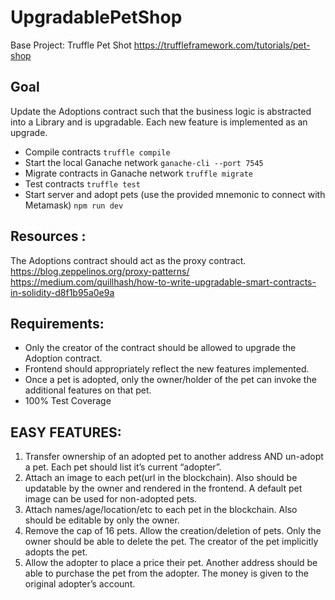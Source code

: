 # UpgradablePetShop

Base Project: Truffle Pet Shot
https://truffleframework.com/tutorials/pet-shop 

## Goal
Update the Adoptions contract such that the business logic is abstracted into a Library and is upgradable. Each new feature is implemented as an upgrade.
- Compile contracts
`truffle compile`
- Start the local Ganache network
`ganache-cli --port 7545`
- Migrate contracts in Ganache network
`truffle migrate`
- Test contracts
`truffle test`
- Start server and adopt pets (use the provided mnemonic to connect with Metamask)
`npm run dev`

## Resources : 
The Adoptions contract should act as the proxy contract. 
https://blog.zeppelinos.org/proxy-patterns/
https://medium.com/quillhash/how-to-write-upgradable-smart-contracts-in-solidity-d8f1b95a0e9a

## Requirements:
- Only the creator of the contract should be allowed to upgrade the Adoption contract.
- Frontend should appropriately reflect the new features implemented.
- Once a pet is adopted, only the owner/holder of the pet can invoke the additional features on that pet.
- 100% Test Coverage

## EASY FEATURES:

1. Transfer ownership of an adopted pet to another address AND un-adopt a pet. Each pet should list it’s current “adopter”.
2. Attach an image to each pet(url in the blockchain). Also should be updatable by the owner and rendered in the frontend. A default pet image can be used for non-adopted pets.
3. Attach names/age/location/etc to each pet in the blockchain. Also should be editable by only the owner.
4. Remove the cap of 16 pets. Allow the creation/deletion of pets. Only the owner should be able to delete the pet. The creator of the pet implicitly adopts the pet.
5. Allow the adopter to place a price their pet. Another address should be able to purchase the pet from the adopter. The money is given to the original adopter’s account.



